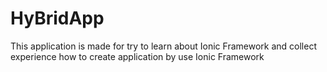 # HyBridApp
This application is made for try to learn about Ionic Framework and collect experience how to create application by use Ionic Framework

